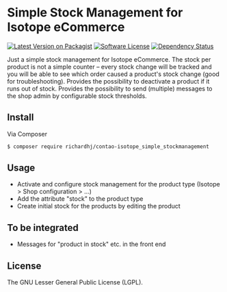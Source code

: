 # Simple Stock Management for Isotope eCommerce

[![Latest Version on Packagist][ico-version]][link-packagist]
[![Software License][ico-license]]()
[![Dependency Status](ico-dependencies)](link-dependencies)

Just a simple stock management for Isotope eCommerce. The stock per product is not a simple counter – every stock change will be tracked and you will be able to see which order caused a product's stock change (good for troubleshooting).
Provides the possibility to deactivate a product if it runs out of stock. Provides the possibility to send (multiple) messages to the shop admin by configurable stock thresholds.

## Install

Via Composer

``` bash
$ composer require richardhj/contao-isotope_simple_stockmanagement
```

## Usage

* Activate and configure stock management for the product type (Isotope > Shop configuration > …)
* Add the attribute "stock" to the product type
* Create initial stock for the products by editing the product

## To be integrated

* Messages for "product in stock" etc. in the front end

## License

The  GNU Lesser General Public License (LGPL).

[ico-version]: https://img.shields.io/packagist/v/richardhj/contao-isotope_simple_stockmanagement.svg?style=flat-square
[ico-license]: https://img.shields.io/badge/license-LGPL-brightgreen.svg?style=flat-square
[ico-dependencies]: https://www.versioneye.com/php/richardhj:contao-isotope_simple_stockmanagement/badge.svg

[link-packagist]: https://packagist.org/packages/richardhj/contao-isotope_simple_stockmanagement
[link-dependencies]: https://www.versioneye.com/php/richardhj:contao-isotope_simple_stockmanagement